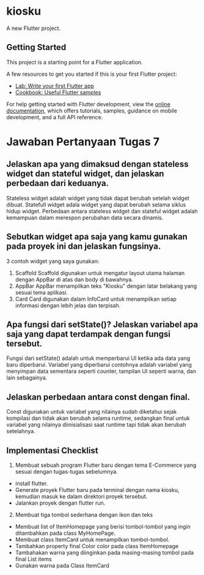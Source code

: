 # kiosku

A new Flutter project.

## Getting Started

This project is a starting point for a Flutter application.

A few resources to get you started if this is your first Flutter project:

- [Lab: Write your first Flutter app](https://docs.flutter.dev/get-started/codelab)
- [Cookbook: Useful Flutter samples](https://docs.flutter.dev/cookbook)

For help getting started with Flutter development, view the
[online documentation](https://docs.flutter.dev/), which offers tutorials,
samples, guidance on mobile development, and a full API reference.


# Jawaban Pertanyaan Tugas 7
##  Jelaskan apa yang dimaksud dengan stateless widget dan stateful widget, dan jelaskan perbedaan dari keduanya.
Stateless widget adalah widget yang tidak dapat berubah setelah widget dibuat. Statefull widget adala widget yang dapat berubah selama siklus hidup widget. Perbedaan antara stateless widget dan stateful widget adalah kemampuan dalam merespon perubahan data secara dinamis.

## Sebutkan widget apa saja yang kamu gunakan pada proyek ini dan jelaskan fungsinya.
3 contoh widget yang saya gunakan:
1. Scaffold
Scaffold digunakan untuk mengatur layout utama halaman dengan AppBar di atas dan body di bawahnya.
2. AppBar
AppBar menampilkan teks "Kiosku" dengan latar belakang yang sesuai tema aplikasi.
3. Card 
Card digunakan dalam InfoCard untuk menampilkan setiap informasi dengan lebih jelas dan terpisah.

## Apa fungsi dari setState()? Jelaskan variabel apa saja yang dapat terdampak dengan fungsi tersebut.
Fungsi dari setState() adalah untuk memperbarui UI ketika ada data yang baru diperbarui. Variabel yang diperbarui contohnya adalah variabel yang menyimpan data sementara seperti counter, tampilan UI seperti warna, dan lain sebagainya.

## Jelaskan perbedaan antara const dengan final.
Const digunakan untuk variabel yang nilainya sudah diketahui sejak kompilasi dan tidak akan berubah selama runtime, sedangkan final untuk variabel yang nilainya diinisialisasi saat runtime tapi tidak akan berubah setelahnya.

## Implementasi Checklist 
1. Membuat sebuah program Flutter baru dengan tema E-Commerce yang sesuai dengan tugas-tugas sebelumnya.
- install flutter.
- Generate proyek Flutter baru pada terminal dengan nama kiosku, kemudian masuk ke dalam direktori proyek tersebut.
- Jalankan proyek dengan flutter run.
2. Membuat tiga tombol sederhana dengan ikon dan teks
- Membuat list of ItemHomepage yang berisi tombol-tombol yang ingin ditambahkan pada class MyHomePage.
- Membuat class ItemCard untuk menampilkan tombol-tombol.
- Tambahkan property final Color color pada class ItemHomepage
- Tambahakan warna yang diinginkan pada masing-masing tombol pada final List<ItemHomepage> items
- Gunakan warna pada Class ItemCard